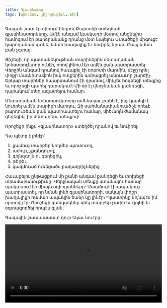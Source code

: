 ```yaml
---
title: Գլասինատոր
tags: [արուեստ, յիշողութիւն, սէր]
---
```


Գագան շատ էր սիրում Էնդրու Քարսոնի ստեղծած գլասինատորները։ Ամէն անգամ կասկադի մօտով անցնելիս համոզում էր բարձրանանք դրանց մօտ նայելու։ Մտածեցի միգուցէ կարողանամ գտնել նման խաղալիք եւ նուիրել նրան։ Բայց նման բան չգտայ։

Յիշեցի, որ պատանեկութեան տարիներին մետաղական կոնստրուկտոր ունէի, որով լինում էր ամէն բան պատրաստել։ Վերջին անգամ դրանով հաւաքել էի ռոբոտի մարմին, մէջը դրել փոքր մագնիտաֆոն իսկ ոտքերին ամրացրել անուաւոր շարժիչ։ Երկար տարիներ հպարտանում էի դրանով, մինչեւ հոգնեցի տեսքից եւ որոշեցի պահել դարակում։ Մի օր էլ վերջնական քանդեցի, դարակում տեղ ազատելու համար։

Մետաղական կոնստրուկտորը ամենալաւ բանն է, ինչ կարելի է նուիրել ամէն տարիքի մարդու։ Զի սահմանափակուած չէ որեւէ բարդութեան բան պատրաստելու համար, միեւնոյն ժամանակ գեղեցիկ՝ իր մետաղեայ տեսքով։

Որոշեցի ինքս «գլասինատոր» ստեղծել դրանով եւ նուիրել։

Դա պէտք է լինէր՝

1. քամուց տարբեր կողմեր պտտուող,
2. ամուր, չքանդուող,
3. գոյնզգոյն ու գեղեցիկ,
4. թեթեւ,
5. կազմուած ունեցածս բաղադրիչներից

Հաւաքելու ընթացքում մի քանի անգամ քանդեցի եւ փոխեցի տրամաբանութիւնը։ Վերջնական տեսքը ստանալու համար պակասում էր միայն օդի գլանները։ Մտածում էի ապակուց պատրաստել, որ նման լինի գլասինատորի, սակայն փոքր խաղալիքի համար ապակին ծանր կը լինէր։ Պլաստիկը նոյնպէս իմ սրտով չէր։ Որոշեցի զանգակներ գնել տարբեր չափի եւ գոյնի եւ օգտագործել որպէս գլան։

Գագային շաաաաաատ դուր եկաւ նուէրը։

<video autoplay loop playsinline muted width="100%">
  <source src="/uploads/glassinator.mp4" type="video/mp4" />
</video>
